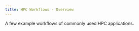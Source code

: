 ```yaml
---
title: HPC Workflows - Overview
---
```


A few example workflows of commonly used HPC applications. 
